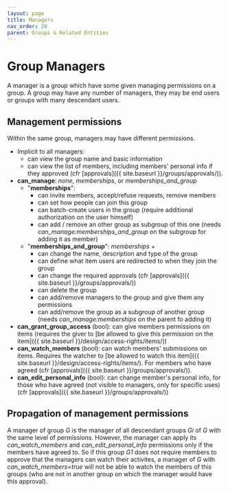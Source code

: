 ```yaml
---
layout: page
title: Managers
nav_order: 20
parent: Groups & Related Entities
---
```


# Group Managers

A manager is a group which have some given managing permissions on a group. A group may have any number of managers, they may be end users or groups with many descendant users.

## Management permissions

Within the same group, managers may have different permissions.

* Implicit to all managers:
  * can view the group name and basic information
  * can view the list of members, including members' personal info if they approved (cfr [approvals]({{ site.baseurl }}/groups/approvals/)).
* **can_manage**: *none*, *memberships*, or *memberships_and_group*
  * "**memberships**":
     * can invite members, accept/refuse requests, remove members
     * can set how people can join this group
     * can batch-create users in the group (require additional authorization on the user himself)
     * can add / remove an other group as subgroup of this one (needs *can_manage:memberships_and_group* on the subgroup for adding it as member)
  * "**memberships_and_group**": *memberships* +
     * can change the name, description and type of the group
     * can define what item users are redirected to when they join the group
     * can change the required approvals (cfr [approvals]({{ site.baseurl }}/groups/approvals/))
     * can delete the group
     * can add/remove managers to the group and give them any permissions
     * can add/remove the group as a subgroup of another group (needs *can_manage:memberships* on the parent fo adding it)
* **can_grant_group_access** (bool): can give members permissions on items (requires the giver to [be allowed to give this permission on the item]({{ site.baseurl }}/design/access-rights/items/))
* **can_watch_members** (bool): can watch members' submissions on items. Requires the watcher to [be allowed to watch this item]({{ site.baseurl }}/design/access-rights/items/). For members who have agreed (cfr [approvals]({{ site.baseurl }}/groups/approvals/)).
* **can_edit_personal_info** (bool): can change member's personal info, for those who have agreed (not visible to managers, only for specific uses) (cfr [approvals]({{ site.baseurl }}/groups/approvals/))

## Propagation of management permissions

A manager of group *G* is the manager of all descendant groups *Gi* of *G* with the same level of permissions. However, the manager can apply its *can_watch_members* and *can_edit_personal_info* permissions only if the members have agreed to. So if this group *G1* does not require members to approve that the managers can watch their activites, a manager of *G* with *can_watch_members=true* will not be able to watch the members of this groups (who are not in another group on which the manager would have this approval).
